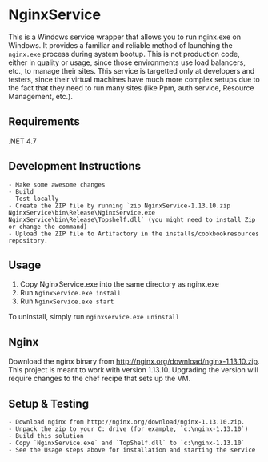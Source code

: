 NginxService
===============

This is a Windows service wrapper that allows you to run nginx.exe on Windows.  It provides a familiar and reliable method of launching the `nginx.exe` process during system bootup.  This is not production code, either in quality or usage, since those environments use load balancers, etc., to manage their sites.  This service is targetted only at developers and testers, since their virtual machines have much more complex setups due to the fact that they need to run many sites (like Ppm, auth service, Resource Management, etc.).

Requirements
---------------

.NET 4.7

Development Instructions
---------------
	- Make some awesome changes
	- Build
	- Test locally
	- Create the ZIP file by running `zip NginxService-1.13.10.zip NginxService\bin\Release\NginxService.exe NginxService\bin\Release\Topshelf.dll` (you might need to install Zip or change the command)
	- Upload the ZIP file to Artifactory in the installs/cookbookresources repository.


Usage
---------------

1. Copy NginxService.exe into the same directory as nginx.exe
2. Run `NginxService.exe install`
3. Run `NginxService.exe start`

To uninstall, simply run `nginxservice.exe uninstall`


Nginx
---------------
Download the nginx binary from http://nginx.org/download/nginx-1.13.10.zip.  This project is meant to work with version 1.13.10.  Upgrading the version will require changes to the chef recipe that sets up the VM.

Setup & Testing
---------------
	- Download nginx from http://nginx.org/download/nginx-1.13.10.zip.
	- Unpack the zip to your C: drive (for example, `c:\nginx-1.13.10`)
	- Build this solution
	- Copy `NginxService.exe` and `TopShelf.dll` to `c:\nginx-1.13.10`
	- See the Usage steps above for installation and starting the service
